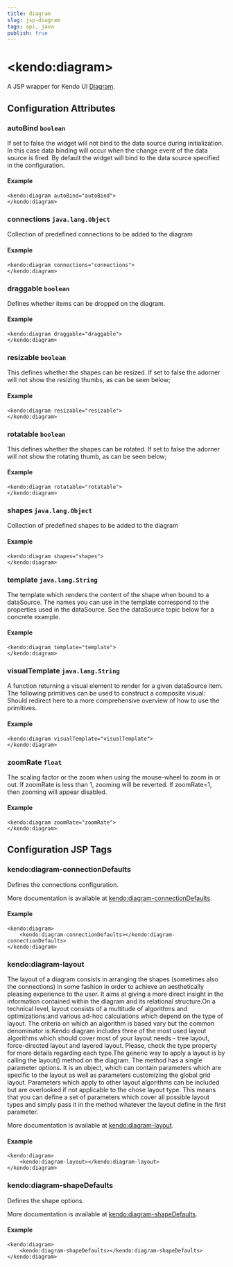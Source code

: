 ```yaml
---
title: diagram
slug: jsp-diagram
tags: api, java
publish: true
---
```


# \<kendo:diagram\>
A JSP wrapper for Kendo UI [Diagram](/kendo-ui/api/dataviz/diagram).

## Configuration Attributes

### autoBind `boolean`

If set to false the widget will not bind to the data source during initialization. In this case data binding will occur when the change event of the
data source is fired. By default the widget will bind to the data source specified in the configuration.

#### Example
    <kendo:diagram autoBind="autoBind">
    </kendo:diagram>

### connections `java.lang.Object`

Collection of predefined connections to be added to the diagram

#### Example
    <kendo:diagram connections="connections">
    </kendo:diagram>

### draggable `boolean`

Defines whether items can be dropped on the diagram.

#### Example
    <kendo:diagram draggable="draggable">
    </kendo:diagram>

### resizable `boolean`

This defines whether the shapes can be resized. If set to false the adorner will not show the resizing thumbs, as can be seen below;

#### Example
    <kendo:diagram resizable="resizable">
    </kendo:diagram>

### rotatable `boolean`

This defines whether the shapes can be rotated. If set to false the adorner will not show the rotating thumb, as can be seen below;

#### Example
    <kendo:diagram rotatable="rotatable">
    </kendo:diagram>

### shapes `java.lang.Object`

Collection of predefined shapes to be added to the diagram

#### Example
    <kendo:diagram shapes="shapes">
    </kendo:diagram>

### template `java.lang.String`

The template which renders the content of the shape when bound to a dataSource. The names you can use in the template correspond to the properties used in the dataSource. See the dataSource topic below for a concrete example.

#### Example
    <kendo:diagram template="template">
    </kendo:diagram>

### visualTemplate `java.lang.String`

A function returning a visual element to render for a given dataSource item. The following primitives can be used to construct a composite visual: Should redirect here to a more comprehensive overview of how to use the primitives.

#### Example
    <kendo:diagram visualTemplate="visualTemplate">
    </kendo:diagram>

### zoomRate `float`

The scaling factor or the zoom when using the mouse-wheel to zoom in or out. If zoomRate is less than 1, zooming will be reverted. If zoomRate=1, then zooming will appear disabled.

#### Example
    <kendo:diagram zoomRate="zoomRate">
    </kendo:diagram>


##  Configuration JSP Tags

### kendo:diagram-connectionDefaults

Defines the connections configuration.

More documentation is available at [kendo:diagram-connectionDefaults](/kendo-ui/api/wrappers/jsp/diagram/connectiondefaults).

#### Example

    <kendo:diagram>
        <kendo:diagram-connectionDefaults></kendo:diagram-connectionDefaults>
    </kendo:diagram>

### kendo:diagram-layout

The layout of a diagram consists in arranging the shapes (sometimes also the connections) in some fashion in order to achieve an aesthetically pleasing experience to the user. It aims at giving a more direct insight in the information contained within the diagram and its relational structure.On a technical level, layout consists of a multitude of algorithms and optimizations:and various ad-hoc calculations which depend on the type of layout. The criteria on which an algorithm is based vary but the common denominator is:Kendo diagram includes three of the most used layout algorithms which should cover most of your layout needs - tree layout, force-directed layout and layered layout. Please, check the type property for more details regarding each type.The generic way to apply a layout is by calling the layout() method on the diagram. The method has a single parameter options. It is an object, which can contain parameters which are specific to the layout as well as parameters customizing the global grid layout. Parameters which apply to other layout algorithms can be included but are overlooked if not applicable to the chose layout type. This means that you can define a set of parameters which cover all possible layout types and simply pass it in the method whatever the layout define in the first parameter.

More documentation is available at [kendo:diagram-layout](/kendo-ui/api/wrappers/jsp/diagram/layout).

#### Example

    <kendo:diagram>
        <kendo:diagram-layout></kendo:diagram-layout>
    </kendo:diagram>

### kendo:diagram-shapeDefaults

Defines the shape options.

More documentation is available at [kendo:diagram-shapeDefaults](/kendo-ui/api/wrappers/jsp/diagram/shapedefaults).

#### Example

    <kendo:diagram>
        <kendo:diagram-shapeDefaults></kendo:diagram-shapeDefaults>
    </kendo:diagram>

